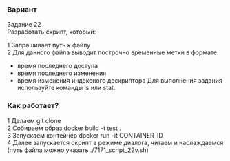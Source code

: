 ### Вариант
Задание 22  
Разработать скрипт, который:

1 Запрашивает путь к файлу  
2 Для данного файла выводит построчно временные метки в формате:
- время последнего доступа
- время последнего изменения
- время изменения индексного дескриптора Для выполнения задания используйте команды ls или stat.

### Как работает?
1 Делаем git clone  
2 Собираем образ docker build -t test .  
3 Запускаем контейнер docker run -it CONTAINER_ID   
4 Далее запускается скрипт в режиме диалога, читаем и наслаждаемся (путь файла можно указать ./7171_script_22v.sh)
